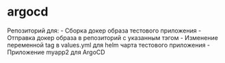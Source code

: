 # argocd
Репозиторий для:
    - Сборка докер образа тестового приложения
    - Отправка докер образа в репозиторий с указанным тэгом
    - Изменение переменной  tag в values.yml для helm чарта тестового приложения
    - Приложение myapp2 для ArgoCD